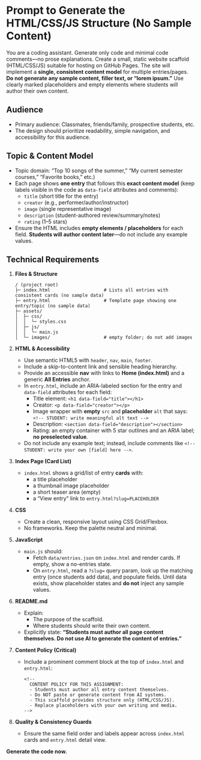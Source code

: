 # Prompt to Generate the HTML/CSS/JS Structure (No Sample Content)

You are a coding assistant. Generate only code and minimal code comments—no prose explanations. Create a small, static website scaffold (HTML/CSS/JS) suitable for hosting on GitHub Pages. The site will implement a **single, consistent content model** for multiple entries/pages. **Do not generate any sample content, filler text, or “lorem ipsum.”** Use clearly marked placeholders and empty elements where students will author their own content.

## Audience
- Primary audience: Classmates, friends/family, prospective students, etc.
- The design should prioritize readability, simple navigation, and accessibility for this audience.

## Topic & Content Model
- Topic domain: “Top 10 songs of the summer,” “My current semester courses,” “Favorite books,” etc.)
- Each page shows **one entry** that follows this **exact content model** (keep labels visible in the code as `data-field` attributes and comments):
  - `title` (short title for the entry)
  - `creator` (e.g., performer/author/instructor)
  - `image` (single representative image)
  - `description` (student-authored review/summary/notes)
  - `rating` (1–5 stars)
- Ensure the HTML includes **empty elements / placeholders** for each field. **Students will author content later**—do not include any example values.

## Technical Requirements
1. **Files & Structure**
   ```
   / (project root)
   ├─ index.html                    # Lists all entries with consistent cards (no sample data)
   ├─ entry.html                    # Template page showing one entry/topic (no sample data)
   ├─ assets/
   │  ├─ css/
   │  │  └─ styles.css
   │  ├─ js/
   │  │  └─ main.js
   │  └─ images/                    # empty folder; do not add images
   ```
  
2. **HTML & Accessibility**
   - Use semantic HTML5 with `header`, `nav`, `main`, `footer`.
   - Include a skip-to-content link and sensible heading hierarchy.
   - Provide an accessible **nav** with links to **Home (index.html)** and a generic **All Entries** anchor.
   - In `entry.html`, include an ARIA-labeled section for the entry and `data-field` attributes for each field:
     - Title element: `<h1 data-field="title"></h1>`
     - Creator: `<p data-field="creator"></p>`
     - Image wrapper with **empty** `src` and **placeholder** `alt` that says: `<!-- STUDENT: write meaningful alt text -->`
     - Description: `<section data-field="description"></section>`
     - Rating: an empty container with 5 star outlines and an ARIA label; **no preselected value**.
   - Do not include any example text; instead, include comments like `<!-- STUDENT: write your own [field] here -->`.

3. **Index Page (Card List)**
   - `index.html` shows a grid/list of entry **cards** with:
     - a title placeholder
     - a thumbnail image placeholder
     - a short teaser area (empty)
     - a “View entry” link to `entry.html?slug=PLACEHOLDER`
  
4. **CSS**
   - Create a clean, responsive layout using CSS Grid/Flexbox.
   - No frameworks. Keep the palette neutral and minimal.
  
5. **JavaScript**
   - `main.js` should:
     - Fetch `data/entries.json` on `index.html` and render cards. If empty, show a no-entries state.
     - On `entry.html`, read a `?slug=` query param, look up the matching entry (once students add data), and populate fields. Until data exists, show placeholder states and **do not** inject any sample values.
  
6. **README.md**
   - Explain:
     - The purpose of the scaffold.
     - Where students should write their own content.
   - Explicitly state: **“Students must author all page content themselves. Do not use AI to generate the content of entries.”**

7. **Content Policy (Critical)**
   - Include a prominent comment block at the top of `index.html` and `entry.html`:
     ```
     <!--
       CONTENT POLICY FOR THIS ASSIGNMENT:
       - Students must author all entry content themselves.
       - Do NOT paste or generate content from AI systems.
       - This scaffold provides structure only (HTML/CSS/JS).
       - Replace placeholders with your own writing and media.
     -->
     ```

8. **Quality & Consistency Guards**
   - Ensure the same field order and labels appear across `index.html` cards and `entry.html` detail view.
 
**Generate the code now.**
